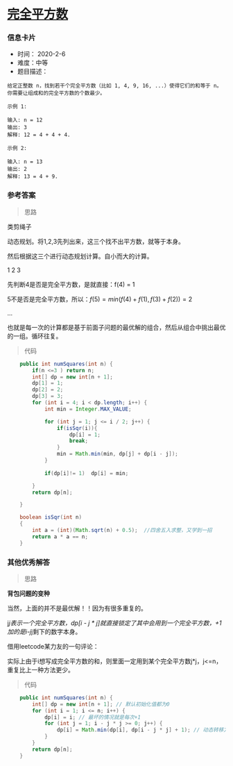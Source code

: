 # [完全平方数](https://leetcode-cn.com/problems/perfect-squares/)

### 信息卡片

- 时间： 2020-2-6
- 难度：中等
- 题目描述：

```
给定正整数 n，找到若干个完全平方数（比如 1, 4, 9, 16, ...）使得它们的和等于 n。你需要让组成和的完全平方数的个数最少。

示例 1:

输入: n = 12
输出: 3 
解释: 12 = 4 + 4 + 4.

示例 2:

输入: n = 13
输出: 2
解释: 13 = 4 + 9.
```



### 参考答案

> 思路

类剪绳子

动态规划。将1,2,3先列出来，这三个找不出平方数，就等于本身。

然后根据这三个进行动态规划计算。自小而大的计算。

1 2 3 

先判断4是否是完全平方数，是就直接：f(4) = 1

5不是否是完全平方数，所以：$f(5) = min( f(4) + f(1) , f(3) + f(2) ) = 2$

...

也就是每一次的计算都是基于前面子问题的最优解的组合，然后从组合中挑出最优的一组。循环往复。





> 代码

```java
    public int numSquares(int n) {
        if(n <=3 ) return n;
        int[] dp = new int[n + 1];
        dp[1] = 1;
        dp[2] = 2;
        dp[3] = 3;
        for (int i = 4; i < dp.length; i++) {
            int min = Integer.MAX_VALUE;

            for (int j = 1; j <= i / 2; j++) {
                if(isSqr(i)){
                    dp[i] = 1;
                    break;
                }
                min = Math.min(min, dp[j] + dp[i - j]);
            }
            
            if(dp[i]!= 1)  dp[i] = min;

        }
        return dp[n];

    }

    boolean isSqr(int n)
    {
        int a = (int)(Math.sqrt(n) + 0.5);  //四舍五入求整，又学到一招
        return a * a == n;
    }
```



### 其他优秀解答

> 思路

**背包问题的变种** 

当然，上面的并不是最优解！！因为有很多重复的。

j*j表示一个完全平方数，dp[i - j * j]就直接锁定了其中会用到一个完全平方数，+1加的是i-j*j剩下的数字本身。



借用leetcode某力友的一句评论：

实际上由于i想写成完全平方数的和，则里面一定用到某个完全平方数j*j，j<=n，重复比上一种方法更少。



> 代码

```java
    public int numSquares(int n) {
        int[] dp = new int[n + 1]; // 默认初始化值都为0
        for (int i = 1; i <= n; i++) {
            dp[i] = i; // 最坏的情况就是每次+1
            for (int j = 1; i - j * j >= 0; j++) { 
                dp[i] = Math.min(dp[i], dp[i - j * j] + 1); // 动态转移方程
            }
        }
        return dp[n];
    }
```

